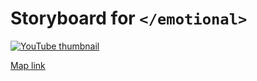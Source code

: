 # Storyboard for `</emotional>`

[![YouTube thumbnail](http://img.youtube.com/vi/RASUjrSqdDc/0.jpg)](https://www.youtube.com/watch?v=RASUjrSqdDc)

[Map link](https://osu.ppy.sh/beatmapsets/1514319#osu/3100287)